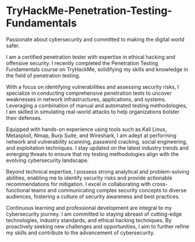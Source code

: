 # TryHackMe-Penetration-Testing-Fundamentals

Passionate about cybersecurity and committed to making the digital world safer. 

I am a certified penetration tester with expertise in ethical hacking and offensive security. I recently completed the Penetration Testing Fundamentals course on TryHackMe, solidifying my skills and knowledge in the field of penetration testing.

With a focus on identifying vulnerabilities and assessing security risks, I specialize in conducting comprehensive penetration tests to uncover weaknesses in network infrastructures, applications, and systems. Leveraging a combination of manual and automated testing methodologies, I am skilled in simulating real-world attacks to help organizations bolster their defenses.

Equipped with hands-on experience using tools such as Kali Linux, Metasploit, Nmap, Burp Suite, and Wireshark, I am adept at performing network and vulnerability scanning, password cracking, social engineering, and exploitation techniques. I stay updated on the latest industry trends and emerging threats to ensure that my testing methodologies align with the evolving cybersecurity landscape.

Beyond technical expertise, I possess strong analytical and problem-solving abilities, enabling me to identify security risks and provide actionable recommendations for mitigation. I excel in collaborating with cross-functional teams and communicating complex security concepts to diverse audiences, fostering a culture of security awareness and best practices.

Continuous learning and professional development are integral to my cybersecurity journey. I am committed to staying abreast of cutting-edge technologies, industry standards, and ethical hacking techniques. By proactively seeking new challenges and opportunities, I aim to further refine my skills and contribute to the advancement of cybersecurity.
